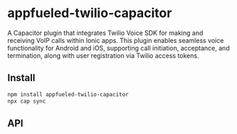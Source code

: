 # appfueled-twilio-capacitor

A Capacitor plugin that integrates Twilio Voice SDK for making and receiving VoIP calls within Ionic apps. This plugin enables seamless voice functionality for Android and iOS, supporting call initiation, acceptance, and termination, along with user registration via Twilio access tokens.

## Install

```bash
npm install appfueled-twilio-capacitor
npx cap sync
```

## API

<docgen-index></docgen-index>

<docgen-api>
<!-- run docgen to generate docs from the source -->
<!-- More info: https://github.com/ionic-team/capacitor-docgen -->
</docgen-api>
